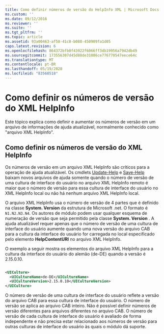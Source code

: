 ```yaml
---
title: Como definir números de versão do HelpInfo XML | Microsoft Docs
ms.custom: ''
ms.date: 09/12/2016
ms.reviewer: ''
ms.suite: ''
ms.tgt_pltfrm: ''
ms.topic: article
ms.assetid: 93a00463-af58-41c8-b088-450909fa1d05
caps.latest.revision: 6
ms.openlocfilehash: 864372bfb0f43922f6066ff3db19956a7942db49
ms.sourcegitcommit: 173556307d45d88de31086ce776770547eece64c
ms.translationtype: MT
ms.contentlocale: pt-BR
ms.lasthandoff: 05/19/2020
ms.locfileid: "83560518"
---
```

# <a name="how-to-set-helpinfo-xml-version-numbers"></a>Como definir os números de versão do XML HelpInfo

Este tópico explica como definir e aumentar os números de versão em um arquivo de informações de ajuda atualizável, normalmente conhecido como "arquivo XML HelpInfo".

## <a name="how-to-set-helpinfo-xml-version-numbers"></a>Como definir os números de versão do XML HelpInfo

Os números de versão em um arquivo XML HelpInfo são críticos para a operação de ajuda atualizável.
Os cmdlets [Update-Help](/powershell/module/Microsoft.PowerShell.Core/Update-Help) e [Save-Help](/powershell/module/Microsoft.PowerShell.Core/Save-Help) baixam novos arquivos de ajuda somente quando o número de versão de uma cultura de interface do usuário no arquivo XML HelpInfo remoto é maior que o número de versão para essa cultura de interface do usuário no XML HelpInfo local ou não há nenhum arquivo XML HelpInfo local.

O arquivo XML HelpInfo usa o número de versão de 4 partes que é definido na classe **System. Version** da estrutura de Microsoft .net. O formato é `N1.N2.N3.N4`. Os autores de módulo podem usar qualquer esquema de numeração de versão que seja permitido pela classe **System. Version** . A ajuda atualizável requer apenas que o número de versão de uma cultura de interface do usuário aumente quando uma nova versão do arquivo CAB para a cultura da interface do usuário for carregada no local especificado pelo elemento **HelpContentURI** no arquivo XML HelpInfo.

O exemplo a seguir mostra os elementos do arquivo XML HelpInfo para a cultura da interface do usuário do alemão (de-DE) quando a versão é 2.15.0.10.

```xml

<UICulture>
  <UICultureName>de-DE</UICultureName>
  <UICultureVersion>2.15.0.10</UICultureVersion>
</UICulture>
```

O número de versão de uma cultura de interface do usuário reflete a versão do arquivo CAB para essa cultura de interface do usuário. O número de versão se aplica ao arquivo CAB inteiro. Não é possível definir números de versão diferentes para arquivos diferentes no arquivo CAB. O número de versão de cada cultura de interface do usuário é avaliado de forma independente e não precisa estar relacionado aos números de versão para outras culturas de interface do usuário às quais o módulo dá suporte.
